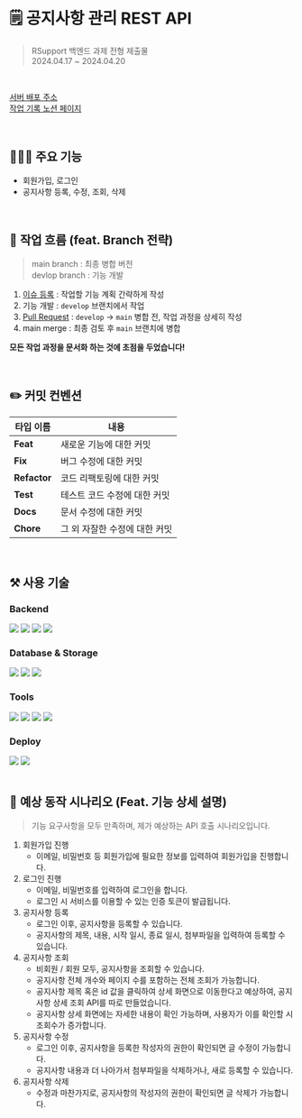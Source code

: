 # 🗒️ 공지사항 관리 REST API

> RSupport 백엔드 과제 전형 제출물 <br>
> 2024.04.17 ~ 2024.04.20
>
<br>

[서버 배포 주소](http://3.37.153.192) <br>
[작업 기록 노션 페이지](https://stupendous-lumber-15e.notion.site/9ae88293619b4aa3ab1aec315a5f26e7)

<br>

## 👩🏻‍💻 주요 기능
- 회원가입, 로그인
- 공지사항 등록, 수정, 조회, 삭제

<br>

## 👏 작업 흐름 (feat. Branch 전략)
> main branch : 최종 병합 버전 <br>
> devlop branch : 기능 개발
>
1. [이슈 등록](https://github.com/enjoy89/rsupport-repository/issues?q=is%3Aissue+is%3Aclosed) : 작업할 기능 계획 간략하게 작성
2. 기능 개발 : `develop` 브랜치에서 작업
3. [Pull Request](https://github.com/enjoy89/rsupport-repository/pulls?q=is%3Apr+is%3Aclosed) : `develop` -> `main` 병합 전, 작업 과정을 상세히 작성
4. main merge : 최종 검토 후 `main` 브랜치에 병합

**모든 작업 과정을 문서화 하는 것에 초점을 두었습니다!** <br>

<br>

## ✏️ 커밋 컨벤션 
|타입 이름|내용|
|------|---|
|**Feat**|새로운 기능에 대한 커밋|
|**Fix**|버그 수정에 대한 커밋|
|**Refactor**|코드 리팩토링에 대한 커밋|
|**Test**|테스트 코드 수정에 대한 커밋|
|**Docs**|문서 수정에 대한 커밋|
|**Chore**|그 외 자잘한 수정에 대한 커밋|


<br>

## ⚒️ 사용 기술

### Backend
<div>
<img src="https://img.shields.io/badge/Java 17-FF9E0F?style=for-the-badge&logo=Java&logoColor=white">
<img src="https://img.shields.io/badge/gradle-02303A?style=for-the-badge&logo=gradle&logoColor=white">
<img src="https://img.shields.io/badge/Spring Boot 3.1.10 -6DB33F?style=for-the-badge&logo=Spring Boot&logoColor=white">
<img src="https://img.shields.io/badge/Spring Security-6DB33F?style=for-the-badge&logo=Spring Security&logoColor=white">
</div>

### Database & Storage
<div>
<img src="https://img.shields.io/badge/Spring Data JPA-20336B?style=for-the-badge&logo=spring&logoColor=white">
<img src="https://img.shields.io/badge/MySQL-4479A1?style=for-the-badge&logo=MySQL&logoColor=white">
<img src="https://img.shields.io/badge/aws s3-FFB71B?style=for-the-badge&logo=Amazon aws&logoColor=white">
</div>

### Tools
<div>
<img src="https://img.shields.io/badge/Postman-FF6C37?style=for-the-badge&logo=postman&logoColor=white">
<img src="https://img.shields.io/badge/github-181717?style=for-the-badge&logo=github&logoColor=white">
<img src="https://img.shields.io/badge/Intellij idea-3B00B9?style=for-the-badge&logo=intellijidea&logoColor=white">
<img src="https://img.shields.io/badge/notion-000000?style=for-the-badge&logo=notion&logoColor=white">
</div>

### Deploy
<div>
<img src="https://img.shields.io/badge/docker-2496ED?style=for-the-badge&logo=docker&logoColor=white">
<img src="https://img.shields.io/badge/aws ec2-232F3E?style=for-the-badge&logo=amazonaws&logoColor=white">
</div>

<br>

## 🙌 예상 동작 시나리오 (Feat. 기능 상세 설명)
> 기능 요구사항을 모두 만족하며, 제가 예상하는 API 호출 시나리오입니다.
>
1. 회원가입 진행
   - 이메일, 비밀번호 등 회원가입에 필요한 정보를 입력하여 회원가입을 진행합니다.
2. 로그인 진행
   - 이메일, 비밀번호를 입력하여 로그인을 합니다.
   - 로그인 시 서비스를 이용할 수 있는 인증 토큰이 발급됩니다.
3. 공지사항 등록
   - 로그인 이후, 공지사항을 등록할 수 있습니다.
   - 공지사항의 제목, 내용, 시작 일시, 종료 일시, 첨부파일을 입력하여 등록할 수 있습니다.
4. 공지사항 조회
   - 비회원 / 회원 모두, 공지사항을 조회할 수 있습니다.
   - 공지사항 전체 개수와 페이지 수를 포함하는 전체 조회가 가능합니다.
   - 공지사항 제목 혹은 id 값을 클릭하여 상세 화면으로 이동한다고 예상하여, 공지사항 상세 조회 API를 따로 만들었습니다.
   - 공지사항 상세 화면에는 자세한 내용이 확인 가능하며, 사용자가 이를 확인할 시 조회수가 증가합니다.
5. 공지사항 수정
    - 로그인 이후, 공지사항을 등록한 작성자의 권한이 확인되면 글 수정이 가능합니다.
    - 공지사항 내용과 더 나아가서 첨부파일을 삭제하거나, 새로 등록할 수 있습니다.
6. 공지사항 삭제
    - 수정과 마찬가지로, 공지사항의 작성자의 권한이 확인되면 글 삭제가 가능합니다.

